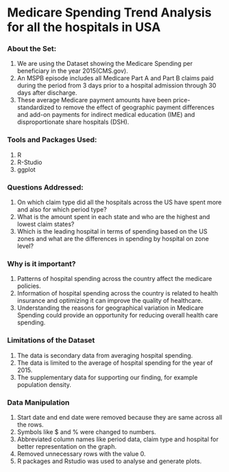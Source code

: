 # Medicare Spending Trend Analysis for all the hospitals in USA

### About the Set:  

1) We are using the Dataset showing the Medicare Spending per beneficiary in the year 2015(CMS.gov).  
2) An MSPB episode includes all Medicare Part A and Part B claims paid during the period from 3 days prior to a hospital admission through 30 days after discharge.  
3) These average Medicare payment amounts have been price-standardized to remove the effect of geographic payment differences and add-on payments for indirect medical education (IME) and disproportionate share hospitals (DSH).  

### Tools and Packages Used:
1) R
2) R-Studio
3) ggplot

### Questions Addressed:  

1) On which claim type did all the hospitals across the US have spent more and also for which period type?  
2) What is the amount spent in each state and who are the highest and lowest claim states?  
3) Which is the leading hospital in terms of spending based on the US zones and what are the differences in spending by hospital on zone level?  

### Why is it important?  
1) Patterns of hospital spending across the country affect the medicare policies.  
2) Information of hospital spending across the country is related to health insurance and optimizing it can improve the quality of healthcare.  
3) Understanding the reasons for geographical variation in Medicare Spending could provide an opportunity for reducing overall health care spending.  

### Limitations of the Dataset  
1) The data is secondary data from averaging hospital spending.   
2) The data is limited to the average of hospital spending for the year of 2015.  
3) The supplementary data for supporting our finding, for example population density.  

### Data Manipulation  
1) Start date and end date were removed because they are same across all the rows.  
2) Symbols like $ and % were changed to numbers.  
3) Abbreviated column names like period data, claim type and hospital for better representation on the graph.  
4) Removed unnecessary rows with the value 0.  
5) R packages and Rstudio was used to analyse and generate plots.  

